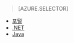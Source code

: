 > [AZURE.SELECTOR] 
- [포털](../articles/media-services/media-services-portal-scale-media-processing.md)
- [.NET](../articles/media-services/media-services-dotnet-encoding-units.md)
- [Java](https://github.com/southworkscom/azure-sdk-for-media-services-java-samples)

<!---HONumber=AcomDC_0921_2016-->